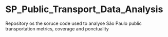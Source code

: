 # SP_Public_Transport_Data_Analysis
Repository os the soruce code used to analyse São Paulo public transportation metrics, coverage and ponctuality
